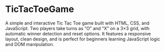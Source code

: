# TicTacToeGame
A simple and interactive Tic Tac Toe game built with HTML, CSS, and JavaScript. Two players take turns as “O” and “X” on a 3×3 grid, with automatic winner detection and reset options. It features a responsive layout, clean design, and is perfect for beginners learning JavaScript logic and DOM manipulation.

